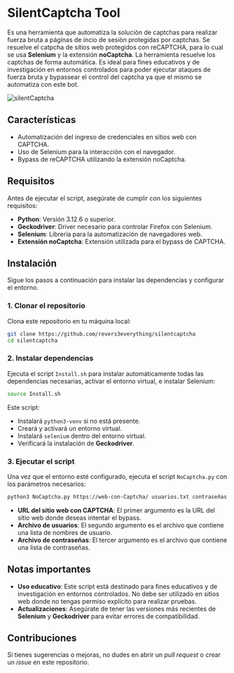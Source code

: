 # SilentCaptcha Tool

Es una herramienta que automatiza la soluciòn de captchas para realizar fuerza bruta a páginas de incio de sesiòn protegidas por captchas. Se resuelve el catpcha de sitios web protegidos con reCAPTCHA, para lo cual se usa **Selenium** y la extensión **noCaptcha**. La herramienta resuelve los captchas de forma automática. Es ideal para fines educativos y de investigación en entornos controlados para poder ejecutar ataques de fuerza bruta y bypassear el control del captcha ya que el mismo se automatiza con este bot.

![silentCaptcha](https://github.com/user-attachments/assets/79502eb7-6e91-4279-a351-220646bcfec4)


## Características

- Automatización del ingreso de credenciales en sitios web con CAPTCHA.
- Uso de Selenium para la interacción con el navegador.
- Bypass de reCAPTCHA utilizando la extensión noCaptcha.

## Requisitos

Antes de ejecutar el script, asegúrate de cumplir con los siguientes requisitos:

- **Python**: Versión 3.12.6 o superior.
- **Geckodriver**: Driver necesario para controlar Firefox con Selenium.
- **Selenium**: Librería para la automatización de navegadores web.
- **Extensión noCaptcha**: Extensión utilizada para el bypass de CAPTCHA.

## Instalación

Sigue los pasos a continuación para instalar las dependencias y configurar el entorno.

### 1. Clonar el repositorio

Clona este repositorio en tu máquina local:

```bash
git clone https://github.com/revers3everything/silentcaptcha
cd silentcaptcha
```

### 2. Instalar dependencias

Ejecuta el script `Install.sh` para instalar automáticamente todas las dependencias necesarias, activar el entorno virtual, e instalar Selenium:

```bash
source Install.sh
```

Este script:
- Instalará `python3-venv` si no está presente.
- Creará y activará un entorno virtual.
- Instalará `selenium` dentro del entorno virtual.
- Verificará la instalación de **Geckodriver**.

### 3. Ejecutar el script

Una vez que el entorno esté configurado, ejecuta el script `NoCaptcha.py` con los parámetros necesarios:

```bash
python3 NoCaptcha.py https://web-con-Captcha/ usuarios.txt contraseñas.txt
```

- **URL del sitio web con CAPTCHA**: El primer argumento es la URL del sitio web donde deseas intentar el bypass.
- **Archivo de usuarios**: El segundo argumento es el archivo que contiene una lista de nombres de usuario.
- **Archivo de contraseñas**: El tercer argumento es el archivo que contiene una lista de contraseñas.

## Notas importantes

- **Uso educativo**: Este script está destinado para fines educativos y de investigación en entornos controlados. No debe ser utilizado en sitios web donde no tengas permiso explícito para realizar pruebas.
- **Actualizaciones**: Asegúrate de tener las versiones más recientes de **Selenium** y **Geckodriver** para evitar errores de compatibilidad.

## Contribuciones

Si tienes sugerencias o mejoras, no dudes en abrir un _pull request_ o crear un _issue_ en este repositorio.
